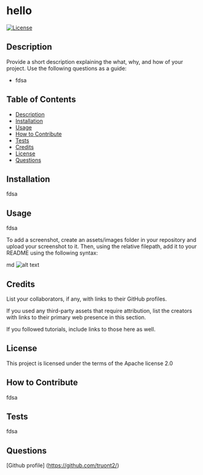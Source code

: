 # hello

[![License](https://img.shields.io/badge/License-Apache_2.0-blue.svg)](https://opensource.org/licenses/Apache-2.0)

## Description

Provide a short description explaining the what, why, and how of your project. Use the following questions as a guide:

- fdsa

## Table of Contents 

- [Description](#description)
- [Installation](#installation)
- [Usage](#usage)
- [How to Contribute](#contributing)
- [Tests](#tests)
- [Credits](#credits)
- [License](#license)
- [Questions](#questions)

## Installation

fdsa

## Usage

fdsa

To add a screenshot, create an assets/images folder in your repository and upload your screenshot to it. Then, using the relative filepath, add it to your README using the following syntax:

md
![alt text](assets/images/screenshot.png)


## Credits

List your collaborators, if any, with links to their GitHub profiles.

If you used any third-party assets that require attribution, list the creators with links to their primary web presence in this section.

If you followed tutorials, include links to those here as well.

## License

This project is licensed under the terms of the Apache license 2.0

## How to Contribute

fdsa

## Tests

fdsa

## Questions

[Github profile] (https://github.com/truont2/)
